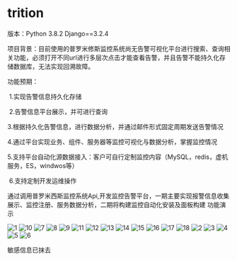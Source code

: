# trition

版本：Python 3.8.2 Django==3.2.4 

项目背景：目前使用的普罗米修斯监控系统尚无告警可视化平台进行搜索、查询相关功能，必须打开不同url进行多层次点击才能查看告警，并且告警不能持久化存储数据库，无法实现回溯故障。

功能预期：

​	1.实现告警信息持久化存储

​	2.告警信息平台展示，并可进行查询

​	3.根据持久化告警信息，进行数据分析，并通过邮件形式固定周期发送告警情况

​	4.通过平台实现业务、组件、服务器等监控可视化与数据分析，掌握监控情况

​	5.支持平台自动化源数据接入：客户可自行定制监控内容（MySQL，redis，虚机服务，ES，windwos等）

​	6.支持定制开发运维操作

通过调用普罗米西斯监控系统Api,开发监控告警平台，一期主要实现报警信息收集展示、监控注册、服务数据分析，二期将构建监控自动化安装及面板构建
功能演示

![1](https://user-images.githubusercontent.com/44719269/167061430-ced21fb2-ddb3-41c5-9e6f-7a2716626ea9.png)
![10](https://user-images.githubusercontent.com/44719269/167061483-973cc2b2-170f-4528-9e2d-5a89abc6e4ec.png)
![7](https://user-images.githubusercontent.com/44719269/167061517-f59d4e23-e713-4b57-898d-436d1b53dff9.png)
![8](https://user-images.githubusercontent.com/44719269/167061535-09a382fc-5c42-4f72-a76d-f087b12aff9d.png)
![9](https://user-images.githubusercontent.com/44719269/167061551-0ce3fd2d-8007-405d-a536-e43fcdfa484e.png)
![11](https://user-images.githubusercontent.com/44719269/167061560-51be2730-d9da-4445-ad0f-1ae93fd0ba0f.png)
![12](https://user-images.githubusercontent.com/44719269/167061569-cfb3cbea-7001-4bb2-a32a-9c10bbbb109a.png)
![13](https://user-images.githubusercontent.com/44719269/167061576-0e25b887-017d-4260-bf78-4f446dd56dfe.png)
![14](https://user-images.githubusercontent.com/44719269/167061587-82987572-539e-4a5e-ae38-c2dceb5853a1.png)
![15](https://user-images.githubusercontent.com/44719269/167061594-2d723c73-7255-429d-a65e-afedf6595f7b.png)
![16](https://user-images.githubusercontent.com/44719269/167061612-6b95da7f-5f37-43ad-a3d5-40b7e5242244.png)
![17](https://user-images.githubusercontent.com/44719269/167061624-108524a5-339d-4cd9-9f6f-a47cbf55694e.png)
![18](https://user-images.githubusercontent.com/44719269/167061634-04f92e1b-03b8-4b0c-a637-d8a4a87c1993.png)
![2](https://user-images.githubusercontent.com/44719269/167061649-7186bb2e-ac51-4c0f-afc8-4749313fcc55.png)
![3](https://user-images.githubusercontent.com/44719269/167061662-3177de3c-453c-4787-9b64-8ff3c74d30e5.png)
![4](https://user-images.githubusercontent.com/44719269/167061671-7de0f247-053b-411c-8cd4-602f884c1ff4.png)
![5](https://user-images.githubusercontent.com/44719269/167061682-9d1798e6-3702-42e4-b2da-c9050eb4d4a6.png)
![6](https://user-images.githubusercontent.com/44719269/167061692-6419ff81-7bd0-4be5-829c-6d5fa5478756.png)

敏感信息已抹去
